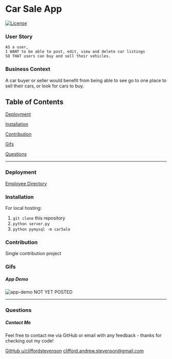 # Car Sale App
[![License](https://img.shields.io/badge/license-Other-orange)](https://opensource.org/licenses)

### User Story
```
AS a user, 
I WANT to be able to post, edit, view and delete car listings 
SO THAT users can buy and sell their vehicles.
```

### Business Context

A car buyer or seller would benefit from being able to see go to one place to sell their cars, or look for cars to buy.

## Table of Contents

[Deployment](#deployment)

[Installation](#installation)

[Contribution](#contribution)

[Gifs](#gifs)

[Questions](#questions)

----

<a name="deployment"></a>
### Deployment

[Employee Directory](https://cliffordstevenson.github.io/car-sale/)

<a name="installation"></a>
### Installation

For local hosting:

1. `git clone` this repository
2. `python server.py`
3. `python pymysql -m carSale`

<a name="contribution"></a>
### Contribution

Single contribution project 

<a name="gifs"></a>
### Gifs

##### App Demo
![app-demo](./img/app-demo.gif) NOT YET POSTED

----

<a name="questions"></a>
### Questions
##### Contact Me

Feel free to contact me via GitHub or email with any feedback - thanks for checking out my code!

[GitHub u/cliffordstevenson](https://github.com/cliffordstevenson)
clifford.andrew.stevenson@gmail.com
